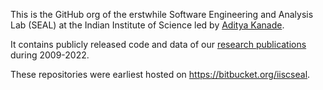 This is the GitHub org of the erstwhile Software Engineering and Analysis Lab (SEAL) at the Indian Institute of Science led by [Aditya Kanade](https://github.com/adityakanade).

It contains publicly released code and data of our [research publications](https://scholar.google.com/citations?user=FCCMbWYAAAAJ&hl=en) during 2009-2022.

These repositories were earliest hosted on https://bitbucket.org/iiscseal.
